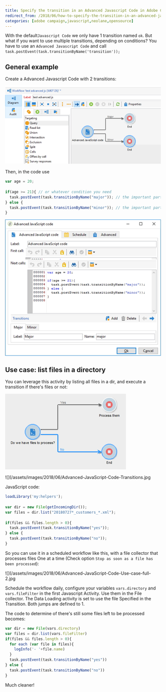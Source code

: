 ```yaml
---
title: Specify the transition in an Advanced Javascript Code in Adobe Campaign
redirect_from: /2018/06/how-to-specify-the-transition-in-an-advanced-javascript-code-in-adobe-campaign/
categories: [adobe campaign,javascript,neolane,opensource]
---
```


With the default`Javascript Code` we only have 1 transition named `ok`. But what if you want to use multiple transitions, depending on conditions? You have to use an `Advanced Javascript Code` and call `task.postEvent(task.transitionByName('transition'));`

<!--more-->

## General example

Create a Advanced Javascript Code with 2 transitions:

![](/assets/images/2018/06/advanced-JS-transition.jpg)

Then, in the code use

```js
var age = 20;

if(age >= 21){ // or whatever condition you need
  task.postEvent(task.transitionByName("major")); // the important part
} else {
  task.postEvent(task.transitionByName("minor")); // the important part
}
```

![](/assets/images/2018/06/advanced-JS-code.jpg)

## Use case: list files in a directory

You can leverage this activity by listing all files in a dir, and execute a transition if there's files or not:

![](/assets/images/2018/06/Advanced-JavaScript-Code-Use-case-with-files.jpg)

![](/assets/images/2018/06/Advanced-JavaScript-Code-Transitions.jpg

JavaScript code:

```js
loadLibrary('my:helpers');

var dir = new File(getIncomingDir());
var files = dir.list("20180727*_customers_*.xml");

if(files && files.length > 0){
  task.postEvent(task.transitionByName("yes"));
} else {
  task.postEvent(task.transitionByName("no"));
}
```

So you can use it in a scheduled workflow like this, with a file collector that processes files One at a time (Check option `Stop as soon as a file has been processed`):

![](/assets/images/2018/06/Advanced-JavaScript-Code-Use-case-full-2.jpg

Schedule the workflow daily, configure your variables `vars.directory`  and `vars.fileFilter` in the first Javascript Activity. Use them in the File collector. The Data Loading activity is set to use the file Specified in the Transition. Both jumps are defined to 1.

The code to determine of there's still some files left to be processed becomes:

```js
var dir = new File(vars.directory)
var files = dir.list(vars.fileFilter)
if(files && files.length > 0){
  for each (var file in files){
    logInfo('- '+file.name)
  }
  task.postEvent(task.transitionByName("yes"))
} else {
  task.postEvent(task.transitionByName("no"))
}
```

Much cleaner!
